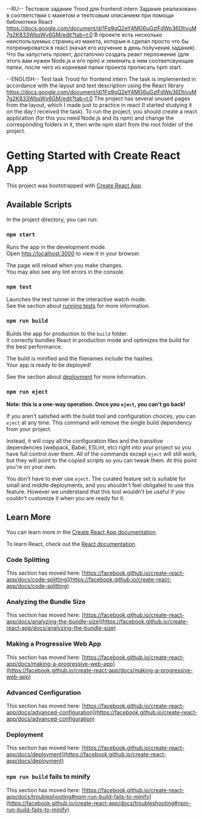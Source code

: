 --RU--
Тестовое задание Trood для frontend intern
Задание реализовано в соответствии с макетом и тектсовым описанием при помощи библиотеки React
https://docs.google.com/document/d/1Fq9qQ2eY4MG6uGzlFdWp36DtivuM7g2K833WbsWy6GM/edit?tab=t.0
В проекте есть несколько неиспользуемых страниц из макета, которые я сделал просто что бы потренироватся в react (начал его изучение в день получения задания).
Что бы запустить проект, достаточно создать реакт перложение (для этого вам нужен Node.js и его npm) и земенить в нем соответсвующие папки, после чего из корневай папки проекта прописать npm start.

--ENGLISH--
Test task Trood for frontend intern
The task is implemented in accordance with the layout and text description using the React library
https://docs.google.com/document/d/1Fq9qQ2eY4MG6uGzlFdWp36DtivuM7g2K833WbsWy6GM/edit?tab=t.0
The project has several unused pages from the layout, which I made just to practice in react (I started studying it on the day I received the task).
To run the project, you should create a react application (for this you need Node.js and its npm) and change the corresponding folders in it, then write npm start from the root folder of the project.


# Getting Started with Create React App

This project was bootstrapped with [Create React App](https://github.com/facebook/create-react-app).

## Available Scripts

In the project directory, you can run:

### `npm start`

Runs the app in the development mode.\
Open [http://localhost:3000](http://localhost:3000) to view it in your browser.

The page will reload when you make changes.\
You may also see any lint errors in the console.

### `npm test`

Launches the test runner in the interactive watch mode.\
See the section about [running tests](https://facebook.github.io/create-react-app/docs/running-tests) for more information.

### `npm run build`

Builds the app for production to the `build` folder.\
It correctly bundles React in production mode and optimizes the build for the best performance.

The build is minified and the filenames include the hashes.\
Your app is ready to be deployed!

See the section about [deployment](https://facebook.github.io/create-react-app/docs/deployment) for more information.

### `npm run eject`

**Note: this is a one-way operation. Once you `eject`, you can't go back!**

If you aren't satisfied with the build tool and configuration choices, you can `eject` at any time. This command will remove the single build dependency from your project.

Instead, it will copy all the configuration files and the transitive dependencies (webpack, Babel, ESLint, etc) right into your project so you have full control over them. All of the commands except `eject` will still work, but they will point to the copied scripts so you can tweak them. At this point you're on your own.

You don't have to ever use `eject`. The curated feature set is suitable for small and middle deployments, and you shouldn't feel obligated to use this feature. However we understand that this tool wouldn't be useful if you couldn't customize it when you are ready for it.

## Learn More

You can learn more in the [Create React App documentation](https://facebook.github.io/create-react-app/docs/getting-started).

To learn React, check out the [React documentation](https://reactjs.org/).

### Code Splitting

This section has moved here: [https://facebook.github.io/create-react-app/docs/code-splitting](https://facebook.github.io/create-react-app/docs/code-splitting)

### Analyzing the Bundle Size

This section has moved here: [https://facebook.github.io/create-react-app/docs/analyzing-the-bundle-size](https://facebook.github.io/create-react-app/docs/analyzing-the-bundle-size)

### Making a Progressive Web App

This section has moved here: [https://facebook.github.io/create-react-app/docs/making-a-progressive-web-app](https://facebook.github.io/create-react-app/docs/making-a-progressive-web-app)

### Advanced Configuration

This section has moved here: [https://facebook.github.io/create-react-app/docs/advanced-configuration](https://facebook.github.io/create-react-app/docs/advanced-configuration)

### Deployment

This section has moved here: [https://facebook.github.io/create-react-app/docs/deployment](https://facebook.github.io/create-react-app/docs/deployment)

### `npm run build` fails to minify

This section has moved here: [https://facebook.github.io/create-react-app/docs/troubleshooting#npm-run-build-fails-to-minify](https://facebook.github.io/create-react-app/docs/troubleshooting#npm-run-build-fails-to-minify)
